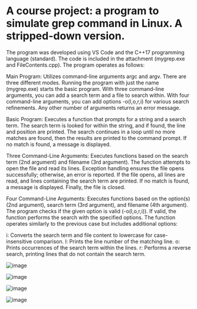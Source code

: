 # A course project: a program to simulate grep command in Linux. A stripped-down version.

The program was developed using VS Code and the C++17 programming language (standard). The code is included in the attachment (mygrep.exe and FileContents.cpp). The program operates as follows:

Main Program: Utilizes command-line arguments argc and argv. There are three different modes. Running the program with just the name (mygrep.exe) starts the basic program. With three command-line arguments, you can add a search term and a file to search within. With four command-line arguments, you can add options -o(l,o,r,i) for various search refinements. Any other number of arguments returns an error message.

Basic Program: Executes a function that prompts for a string and a search term. The search term is looked for within the string, and if found, the line and position are printed. The search continues in a loop until no more matches are found, then the results are printed to the command prompt. If no match is found, a message is displayed.

Three Command-Line Arguments: Executes functions based on the search term (2nd argument) and filename (3rd argument). The function attempts to open the file and read its lines. Exception handling ensures the file opens successfully; otherwise, an error is reported. If the file opens, all lines are read, and lines containing the search term are printed. If no match is found, a message is displayed. Finally, the file is closed.

Four Command-Line Arguments: Executes functions based on the option(s) (2nd argument), search term (3rd argument), and filename (4th argument). The program checks if the given option is valid (-o(l,o,r,i)). If valid, the function performs the search with the specified options. The function operates similarly to the previous case but includes additional options:

i: Converts the search term and file content to lowercase for case-insensitive comparison.
l: Prints the line number of the matching line.
o: Prints occurrences of the search term within the lines.
r: Performs a reverse search, printing lines that do not contain the search term.


![image](https://github.com/user-attachments/assets/7bd7e020-6b6d-4c5d-9520-db2476062bb3)

![image](https://github.com/user-attachments/assets/f1c1ba9c-47e5-4f12-89f4-bb58961e9c78)

![image](https://github.com/user-attachments/assets/b6333c20-5b9c-4c15-aa9f-c2972587daff)

![image](https://github.com/user-attachments/assets/c1550c48-9b9d-4223-acf5-e748e83c16c3)

